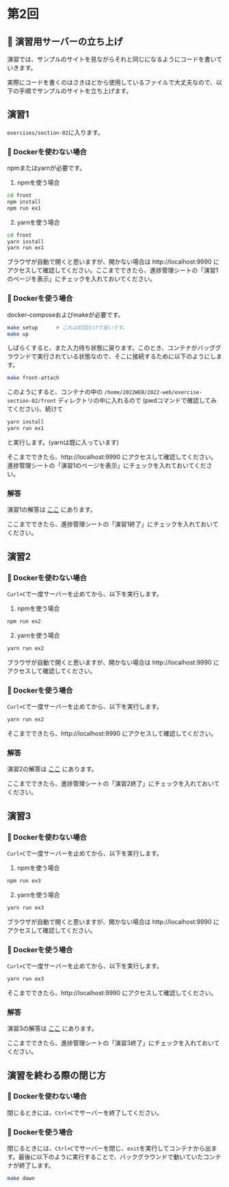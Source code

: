 # 第2回

## 🔨 演習用サーバーの立ち上げ

演習では、サンプルのサイトを見ながらそれと同じになるようにコードを書いていきます。

実際にコードを書くのはさきほどから使用しているファイルで大丈夫なので、以下の手順でサンプルのサイトを立ち上げます。

## 演習1

`exercises/section-02`に入ります。

### 💪 Dockerを使わない場合

npmまたはyarnが必要です。

1. npmを使う場合

```bash
cd front
npm install
npm run ex1
```

2. yarnを使う場合

```bash
cd front
yarn install
yarn run ex1
```

ブラウザが自動で開くと思いますが、開かない場合は http://localhost:9990 にアクセスして確認してください。ここまでできたら、進捗管理シートの「演習1のページを表示」にチェックを入れておいてください。

### 🐳 Dockerを使う場合

docker-composeおよびmakeが必要です。

```bash
make setup      # これは初回だけで良いです。
make up
```

しばらくすると、また入力待ち状態に戻ります。このとき、コンテナがバッググラウンドで実行されている状態なので、そこに接続するために以下のようにします。

```bash
make front-attach
```

このようにすると、コンテナの中の `/home/2022WEB/2022-web/exercise-section-02/front` ディレクトリの中に入れるので (pwdコマンドで確認してみてください)、続けて

```bash
yarn install
yarn run ex1
```

と実行します。(yarnは既に入っています)

そこまでできたら、http://localhost:9990 にアクセスして確認してください。進捗管理シートの「演習1のページを表示」にチェックを入れておいてください。

### 解答

演習1の解答は [ここ](https://github.com/kmc-jp/2022-web/blob/main/exercises/section-02/answer.md#%E6%BC%94%E7%BF%921) にあります。

ここまでできたら、進捗管理シートの「演習1終了」にチェックを入れておいてください。

## 演習2

### 💪 Dockerを使わない場合

`Curl+C`で一度サーバーを止めてから、以下を実行します。

1. npmを使う場合

```bash
npm run ex2
```

2. yarnを使う場合

```bash
yarn run ex2
```

ブラウザが自動で開くと思いますが、開かない場合は http://localhost:9990 にアクセスして確認してください。

### 🐳 Dockerを使う場合

`Curl+C`で一度サーバーを止めてから、以下を実行します。

```bash
yarn run ex2
```

そこまでできたら、http://localhost:9990 にアクセスして確認してください。

### 解答

演習2の解答は [ここ](https://github.com/kmc-jp/2022-web/blob/main/exercises/section-02/answer.md#%E6%BC%94%E7%BF%922) にあります。

ここまでできたら、進捗管理シートの「演習2終了」にチェックを入れておいてください。

## 演習3

### 💪 Dockerを使わない場合

`Curl+C`で一度サーバーを止めてから、以下を実行します。

1. npmを使う場合

```bash
npm run ex3
```

2. yarnを使う場合

```bash
yarn run ex3
```

ブラウザが自動で開くと思いますが、開かない場合は http://localhost:9990 にアクセスして確認してください。

### 🐳 Dockerを使う場合

`Curl+C`で一度サーバーを止めてから、以下を実行します。

```bash
yarn run ex3
```

そこまでできたら、http://localhost:9990 にアクセスして確認してください。

### 解答

演習3の解答は [ここ](https://github.com/kmc-jp/2022-web/blob/main/exercises/section-02/answer.md#%E6%BC%94%E7%BF%923) にあります。

ここまでできたら、進捗管理シートの「演習3終了」にチェックを入れておいてください。

## 演習を終わる際の閉じ方

### 💪 Dockerを使わない場合

閉じるときには、`Ctrl+C`でサーバーを終了してください。

### 🐳 Dockerを使う場合

閉じるときには、`Ctrl+C`でサーバーを閉じ、`exit`を実行してコンテナから出ます。最後に以下のように実行することで、バックグラウンドで動いていたコンテナが終了します。

```bash
make down
```
